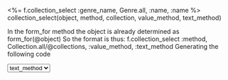 
<%= f.collection_select :genre_name, Genre.all, :name, :name %>
collection_select(object, method, collection, value_method, text_method)

In the form_for method the object is already determined as form_for(@object)
So the format is thus: f.collection_select :method, Collection.all/@collections, :value_method, :text_method
Generating the following code

<select name="song[method]" id="song_method">
  <option value="value_method">text_method</option>
  <option value="value_method">text_method</option>